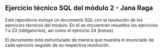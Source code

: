 ## Ejercicio técnico SQL del módulo 2 - Jana Raga

Este repositorio incluye un documento SQL con la resolución de los ejercicios técnicos del módulo. En él se encuentran resueltos los ejercicios 1 a 23 (obligatorios), así como el ejercicio 24 (bonus).



El documento está estructurado de manera que muestra el enunciado de cada ejercicio seguido de su respectiva resolución.
